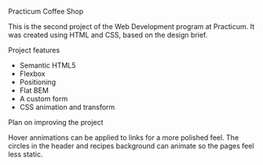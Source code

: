 Practicum Coffee Shop

This is the second project of the Web Development program at Practicum. It was created using HTML and CSS, based on the design brief.

Project features

- Semantic HTML5
- Flexbox
- Positioning
- Flat BEM
- A custom form
- CSS animation and transform

Plan on improving the project

Hover annimations can be applied to links for a more polished feel. The circles in the header and recipes background can animate so the pages feel less static.

